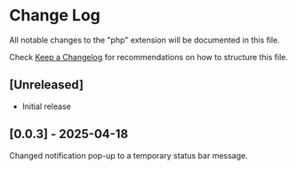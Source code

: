 # Change Log

All notable changes to the "php" extension will be documented in this file.

Check [Keep a Changelog](http://keepachangelog.com/) for recommendations on how to structure this file.

## [Unreleased]

- Initial release

## [0.0.3] - 2025-04-18

Changed notification pop-up to a temporary status bar message.
